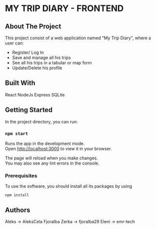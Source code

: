 # MY TRIP DIARY - FRONTEND

## About The Project

This project consist of a web application named "My Trip Diary", where a user can:
- Register/ Log In
- Save and manage all his trips
- See all his trips in a tabular or map form
- Update/Delete his profile 

## Built With

React
NodeJs
Express
SQLite

## Getting Started

In the project directory, you can run:

### `npm start`

Runs the app in the development mode.\
Open [http://localhost:3000](http://localhost:3000) to view it in your browser.

The page will reload when you make changes.\
You may also see any lint errors in the console.

### Prerequisites

To use the software, you should install all its packages by using 
```
npm install
```

## Authors

Aleks -> AleksCela
Fjoralba Zerka -> fjoralba29
Eleni -> emr-tech